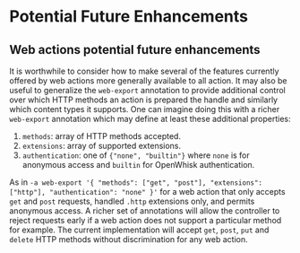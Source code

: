 <!--
#
# Licensed to the Apache Software Foundation (ASF) under one or more
# contributor license agreements.  See the NOTICE file distributed with
# this work for additional information regarding copyright ownership.
# The ASF licenses this file to You under the Apache License, Version 2.0
# (the "License"); you may not use this file except in compliance with
# the License.  You may obtain a copy of the License at
#
#     http://www.apache.org/licenses/LICENSE-2.0
#
# Unless required by applicable law or agreed to in writing, software
# distributed under the License is distributed on an "AS IS" BASIS,
# WITHOUT WARRANTIES OR CONDITIONS OF ANY KIND, either express or implied.
# See the License for the specific language governing permissions and
# limitations under the License.
#
-->
# Potential Future Enhancements

## Web actions potential future enhancements

It is worthwhile to consider how to make several of the features currently offered by web actions more generally available to all action. It may also be useful to generalize the `web-export` annotation to provide additional control over which HTTP methods an action is prepared the handle and similarly which content types it supports. One can imagine doing this with a richer `web-export` annotation which may define at least these additional properties:

1. `methods`: array of HTTP methods accepted.
2. `extensions`: array of supported extensions.
3. `authentication`: one of `{"none", "builtin"}` where `none` is for anonymous access and `builtin` for OpenWhisk authentication.

As in `-a web-export '{ "methods": ["get", "post"], "extensions": ["http"], "authentication": "none" }'` for a web action that only accepts `get` and `post` requests, handled `.http` extensions only, and permits anonymous access. A richer set of annotations will allow the controller to reject requests early if a web action does not support a particular method for example. The current implementation will accept `get`, `post`, `put` and `delete` HTTP methods without discrimination for any web action.

